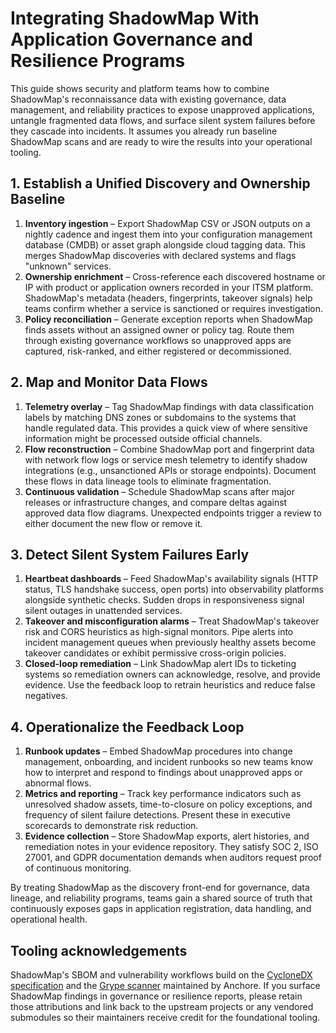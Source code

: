 # Integrating ShadowMap With Application Governance and Resilience Programs

This guide shows security and platform teams how to combine ShadowMap's reconnaissance data with
existing governance, data management, and reliability practices to expose unapproved applications,
untangle fragmented data flows, and surface silent system failures before they cascade into incidents.
It assumes you already run baseline ShadowMap scans and are ready to wire the results into your
operational tooling.

## 1. Establish a Unified Discovery and Ownership Baseline
1. **Inventory ingestion** – Export ShadowMap CSV or JSON outputs on a nightly cadence and ingest
   them into your configuration management database (CMDB) or asset graph alongside cloud tagging
   data. This merges ShadowMap discoveries with declared systems and flags "unknown" services.
2. **Ownership enrichment** – Cross-reference each discovered hostname or IP with product or
   application owners recorded in your ITSM platform. ShadowMap's metadata (headers, fingerprints,
   takeover signals) help teams confirm whether a service is sanctioned or requires investigation.
3. **Policy reconciliation** – Generate exception reports when ShadowMap finds assets without an
   assigned owner or policy tag. Route them through existing governance workflows so unapproved apps
   are captured, risk-ranked, and either registered or decommissioned.

## 2. Map and Monitor Data Flows
1. **Telemetry overlay** – Tag ShadowMap findings with data classification labels by matching DNS
   zones or subdomains to the systems that handle regulated data. This provides a quick view of
   where sensitive information might be processed outside official channels.
2. **Flow reconstruction** – Combine ShadowMap port and fingerprint data with network flow logs or
   service mesh telemetry to identify shadow integrations (e.g., unsanctioned APIs or storage
   endpoints). Document these flows in data lineage tools to eliminate fragmentation.
3. **Continuous validation** – Schedule ShadowMap scans after major releases or infrastructure
   changes, and compare deltas against approved data flow diagrams. Unexpected endpoints trigger a
   review to either document the new flow or remove it.

## 3. Detect Silent System Failures Early
1. **Heartbeat dashboards** – Feed ShadowMap's availability signals (HTTP status, TLS handshake
   success, open ports) into observability platforms alongside synthetic checks. Sudden drops in
   responsiveness signal silent outages in unattended services.
2. **Takeover and misconfiguration alarms** – Treat ShadowMap's takeover risk and CORS heuristics as
   high-signal monitors. Pipe alerts into incident management queues when previously healthy assets
   become takeover candidates or exhibit permissive cross-origin policies.
3. **Closed-loop remediation** – Link ShadowMap alert IDs to ticketing systems so remediation owners
   can acknowledge, resolve, and provide evidence. Use the feedback loop to retrain heuristics and
   reduce false negatives.

## 4. Operationalize the Feedback Loop
1. **Runbook updates** – Embed ShadowMap procedures into change management, onboarding, and incident
   runbooks so new teams know how to interpret and respond to findings about unapproved apps or
   abnormal flows.
2. **Metrics and reporting** – Track key performance indicators such as unresolved shadow assets,
   time-to-closure on policy exceptions, and frequency of silent failure detections. Present these in
   executive scorecards to demonstrate risk reduction.
3. **Evidence collection** – Store ShadowMap exports, alert histories, and remediation notes in your
   evidence repository. They satisfy SOC 2, ISO 27001, and GDPR documentation demands when auditors
   request proof of continuous monitoring.

By treating ShadowMap as the discovery front-end for governance, data lineage, and reliability
programs, teams gain a shared source of truth that continuously exposes gaps in application
registration, data handling, and operational health.

## Tooling acknowledgements

ShadowMap's SBOM and vulnerability workflows build on the [CycloneDX specification](https://cyclonedx.org/)
and the [Grype scanner](https://github.com/anchore/grype) maintained by Anchore.
If you surface ShadowMap findings in governance or resilience reports, please retain those
attributions and link back to the upstream projects or any vendored submodules so their
maintainers receive credit for the foundational tooling.
